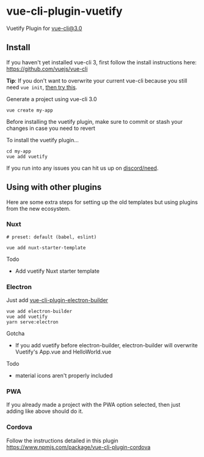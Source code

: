 # vue-cli-plugin-vuetify

Vuetify Plugin for [vue-cli@3.0](https://github.com/vuejs/vue-cli)

## Install

If you haven't yet installed vue-cli 3, first follow the install instructions here: https://github.com/vuejs/vue-cli

**Tip**: If you don't want to overwrite your current vue-cli because you still need `vue init`, [then try this](https://github.com/vuejs/vue-cli/blob/dev/docs/cli.md#pulling-vue-cli2x-templates-legacy).

Generate a project using vue-cli 3.0
```
vue create my-app
```

Before installing the vuetify plugin, make sure to commit or stash your changes in case you need to revert

To install the vuetify plugin...
```
cd my-app
vue add vuetify
```

If you run into any issues you can hit us up on [discord/need](https://discordapp.com/channels/340160225338195969/340215499398840331).

## Using with other plugins

Here are some extra steps for setting up the old templates but using plugins from the new ecosystem.

### Nuxt

```
# preset: default (babel, eslint)

vue add nuxt-starter-template

```

Todo

- Add vuetify Nuxt starter template


### Electron

Just add [vue-cli-plugin-electron-builder](https://www.npmjs.com/package/vue-cli-plugin-electron-builder)

```
vue add electron-builder
vue add vuetify
yarn serve:electron
```

Gotcha

- If you add vuetify before electron-builder, electron-builder will overwrite Vuetify's App.vue and HelloWorld.vue

Todo

- material icons aren't properly included

### PWA

If you already made a project with the PWA option selected, then just adding like above should do it.


### Cordova

Follow the instructions detailed in this plugin https://www.npmjs.com/package/vue-cli-plugin-cordova

